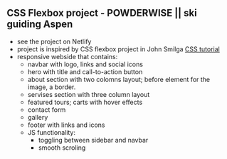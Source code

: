 ## CSS Flexbox project - POWDERWISE || ski guiding Aspen

- see the project on Netlify
- project is inspired by CSS flexbox project in John Smilga [CSS tutorial](https://www.udemy.com/course/in-depth-html-css-course-build-responsive-websites/learn/lecture/18361130#content)
- responsive webside that contains:
  - navbar with logo, links and social icons
  - hero with title and call-to-action button
  - about section with two colomns layout; before element for the image, a border.
  - servises section with three column layout
  - featured tours; carts with hover effects
  - contact form
  - gallery
  - footer with links and icons
  - JS functionality:
    - toggling between sidebar and navbar
    - smooth scroling
